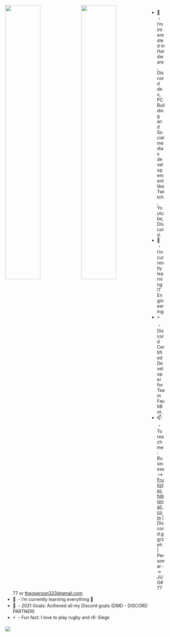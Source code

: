 <img align="left" width="47%" src="https://github-readme-stats.vercel.app/api?username=JUGUK&show_icons=true&theme=tokyonight" />

<img align="left" width="47%" src="https://github-readme-stats.vercel.app/api/top-langs/?username=JUGUK&langs_count=8)" />





- 👀 ・I’m interested in Hardware, Discord dev, PC Building and Social medias developement like Twitch, Youtube, Discord.
- 🌱 ・ I’m currently learning IT Engineering
- ⚡ ・Discord Certified Developer for Team FaultBot.
- 📫 ・To reach me : Business --> Fruitztech@gmail.com | Discord.gg/zeh | Personal --> JUG#7777 or theoperson333@gmail.com 
- 🌱 ・I’m currently learning everything 🤣
- 🥅 ・2021 Goals: Aciheved all my Discord goals (DMD - DISCORD PARTNER)
- ⚡ ・Fun fact: I love to play rugby and r6: Siege


























![](https://developers.giphy.com/branch/master/static/api-c99e353f761d318322c853c03ebcf21b.gif)

